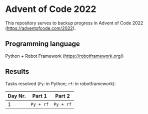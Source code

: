 # Advent of Code 2022

This repository serves to backup progress in Advent of Code 2022 (https://adventofcode.com/2022).

## Programming language
Python + Robot Framework (https://robotframework.org/)

## Results
Tasks resolved (`Py`: in Python; `rf`: in robotframework):

| Day Nr. | Part 1    | Part 2    |
| ------- | --------- | --------- |
|       1 | `Py + rf` | `Py + rf` |
